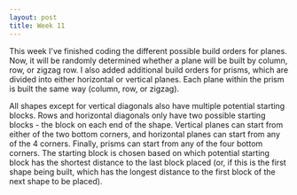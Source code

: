 ```yaml
---
layout: post
title: Week 11
---
```


This week I've finished coding the different possible build orders for planes. Now, it will be randomly determined whether a plane will be built by column, row, or zigzag row. I also added additional build orders for prisms, which are divided into either horizontal or vertical planes. Each plane within the prism is built the same way (column, row, or zigzag). 

All shapes except for vertical diagonals also have multiple potential starting blocks. Rows and horizontal diagonals only have two possible starting blocks - the block on each end of the shape. Vertical planes can start from either of the two bottom corners, and horizontal planes can start from any of the 4 corners. Finally, prisms can start from any of the four bottom corners. The starting block is chosen based on which potential starting block has the shortest distance to the last block placed (or, if this is the first shape being built, which has the longest distance to the first block of the next shape to be placed).
